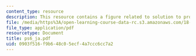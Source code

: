 ```yaml
---
content_type: resource
description: This resource contains a figure related to solution to problem set 6.
file: /media/https%3A/open-learning-course-data-rc.s3.amazonaws.com/18-01-single-variable-calculus-fall-2005/0903f516f9b648c05ecf4a7ccc6cc7a2_ps6_ja.pdf
file_type: application/pdf
resourcetype: Document
title: ps6_ja.pdf
uid: 0903f516-f9b6-48c0-5ecf-4a7ccc6cc7a2
---
```

